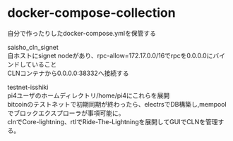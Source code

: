 # docker-compose-collection
自分で作ったりしたdocker-compose.ymlを保管する

saisho_cln_signet<br>
自ホストにsignet nodeがあり、rpc-allow=172.17.0.0/16でrpcを0.0.0.0にバインドしていること<br>
CLNコンテナから0.0.0.0:38332へ接続する<br>

testnet-isshiki<br>
pi4ユーザのホームディレクトリ/home/pi4にこれらを展開<br>
bitcoinのテストネットで初期同期が終わったら、electrsでDB構築し,mempoolでブロックエクスプローラが事項可能に。<br>
clnでCore-lightning、rtlでRide-The-Lightningを展開してGUIでCLNを管理する。
